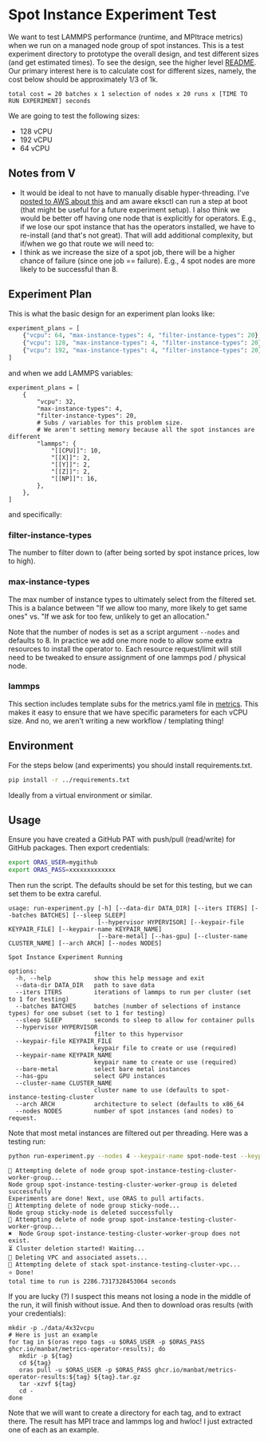 # Spot Instance Experiment Test

We want to test LAMMPS performance (runtime, and MPItrace metrics) when we run on a managed node group
of spot instances. This is a test experiment directory to prototype the overall design, and test different sizes (and get estimated times). To see the design, see the higher level [README](../). Our primary interest here is to calculate cost
for different sizes, namely, the cost below should be approximately 1/3 of 1k.

```console
total cost = 20 batches x 1 selection of nodes x 20 runs x [TIME TO RUN EXPERIMENT] seconds
```

We are going to test the following sizes:

 - 128 vCPU
 - 192 vCPU
 - 64 vCPU

## Notes from V

- It would be ideal to not have to manually disable hyper-threading. I've [posted to AWS about this](https://github.com/aws/containers-roadmap/issues/2225) and am aware eksctl can run a step at boot (that might be useful for a future experiment setup). I also think we would be better off having one node that is explicitly for operators. E.g., if we lose our spot instance that has the operators installed, we have to re-install (and that's not great).  That will add additional complexity, but if/when we go that route we will need to:
- I think as we increase the size of a spot job, there will be a higher chance of failure (since one job == failure). E.g., 4 spot nodes are more likely to be successful than 8.

## Experiment Plan

This is what the basic design for an experiment plan looks like:

```python
experiment_plans = [
    {"vcpu": 64, "max-instance-types": 4, "filter-instance-types": 20},
    {"vcpu": 128, "max-instance-types": 4, "filter-instance-types": 20},
    {"vcpu": 192, "max-instance-types": 4, "filter-instance-types": 20},
]
```

and when we add LAMMPS variables:

```
experiment_plans = [
    {
        "vcpu": 32,
        "max-instance-types": 4,
        "filter-instance-types": 20,
        # Subs / variables for this problem size.
        # We aren't setting memory because all the spot instances are different
        "lammps": {
            "[[CPU]]": 10,
            "[[X]]": 2,
            "[[Y]]": 2,
            "[[Z]]": 2,
            "[[NP]]": 16,
        },
    },
]
```

and specifically:

### filter-instance-types

The number to filter down to (after being sorted by spot instance prices, low to high).

### max-instance-types

The max number of instance types to ultimately select from the filtered set.
This is a balance between "If we allow too many, more likely to get same ones" vs. "If we ask for too few, unlikely to get an allocation."

Note that the number of nodes is set as a script argument `--nodes` and defaults to 8. In practice we add one more node to allow some extra resources to install the operator to. Each resource request/limit will still need to be tweaked to ensure assignment of one lammps pod / physical node.

### lammps

This section includes template subs for the metrics.yaml file in [metrics](metrics). This makes it easy to ensure that we have
specific parameters for each vCPU size. And no, we aren't writing a new workflow / templating thing!

## Environment

For the steps below (and experiments) you should install requirements.txt.

```bash
pip install -r ../requirements.txt
```

Ideally from a virtual environment or similar.

## Usage

Ensure you have created a GitHub PAT with push/pull (read/write) for GitHub packages. Then
export credentials:

```bash
export ORAS_USER=mygithub
export ORAS_PASS=xxxxxxxxxxxxx
```

Then run the script. The defaults should be set for this testing, but we can set them to be extra careful.

```console
usage: run-experiment.py [-h] [--data-dir DATA_DIR] [--iters ITERS] [--batches BATCHES] [--sleep SLEEP]
                         [--hypervisor HYPERVISOR] [--keypair-file KEYPAIR_FILE] [--keypair-name KEYPAIR_NAME]
                         [--bare-metal] [--has-gpu] [--cluster-name CLUSTER_NAME] [--arch ARCH] [--nodes NODES]

Spot Instance Experiment Running

options:
  -h, --help            show this help message and exit
  --data-dir DATA_DIR   path to save data
  --iters ITERS         iterations of lammps to run per cluster (set to 1 for testing)
  --batches BATCHES     batches (number of selections of instance types) for one subset (set to 1 for testing)
  --sleep SLEEP         seconds to sleep to allow for container pulls
  --hypervisor HYPERVISOR
                        filter to this hypervisor
  --keypair-file KEYPAIR_FILE
                        keypair file to create or use (required)
  --keypair-name KEYPAIR_NAME
                        keypair name to create or use (required)
  --bare-metal          select bare metal instances
  --has-gpu             select GPU instances
  --cluster-name CLUSTER_NAME
                        cluster name to use (defaults to spot-instance-testing-cluster
  --arch ARCH           architecture to select (defaults to x86_64
  --nodes NODES         number of spot instances (and nodes) to request.
```

Note that most metal instances are filtered out per threading.
Here was a testing run:

```bash
python run-experiment.py --nodes 4 --keypair-name spot-node-test --keypair-file ./spot-node-test.pem --iters 10
```
```console
🥞️ Attempting delete of node group spot-instance-testing-cluster-worker-group...
Node group spot-instance-testing-cluster-worker-group is deleted successfully
Experiments are done! Next, use ORAS to pull artifacts.
🥞️ Attempting delete of node group sticky-node...
Node group sticky-node is deleted successfully
🥞️ Attempting delete of node group spot-instance-testing-cluster-worker-group...
✖️  Node Group spot-instance-testing-cluster-worker-group does not exist.
⏳️ Cluster deletion started! Waiting...
🥅️ Deleting VPC and associated assets...
🥞️ Attempting delete of stack spot-instance-testing-cluster-vpc...
⭐️ Done!
total time to run is 2286.7317328453064 seconds
```

If you are lucky (?) I suspect this means not losing a node in the middle of the run, it will
finish without issue. And then to download oras results (with your credentials):

```
mkdir -p ./data/4x32vcpu
# Here is just an example
for tag in $(oras repo tags -u $ORAS_USER -p $ORAS_PASS ghcr.io/manbat/metrics-operator-results); do
   mkdir -p ${tag}
   cd ${tag}
   oras pull -u $ORAS_USER -p $ORAS_PASS ghcr.io/manbat/metrics-operator-results:${tag} ${tag}.tar.gz
   tar -xzvf ${tag}
   cd -
done
```

Note that we will want to create a directory for each tag, and to extract there. The result has
MPI trace and lammps log and hwloc! I just extracted one of each as an example.


